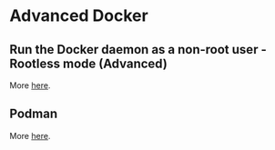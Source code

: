 # Advanced Docker

## Run the Docker daemon as a non-root user - Rootless mode (Advanced)

More [here](./docker_rootless.md).

## Podman

More [here](./podman.md).

<!-- 
- Controlling HTTP traffic to containers with a reverse proxy
- Asynchronous communication with a message queue
- https://medium.com/@saschagrunert/demystifying-containers-part-i-kernel-space-2c53d6979504

Docker init:
- Docker Init,https://www.docker.com/blog/docker-init-initialize-dockerfiles-and-compose-files-with-a-single-cli-command/
- https://docs.docker.com/engine/reference/commandline/init/ -->